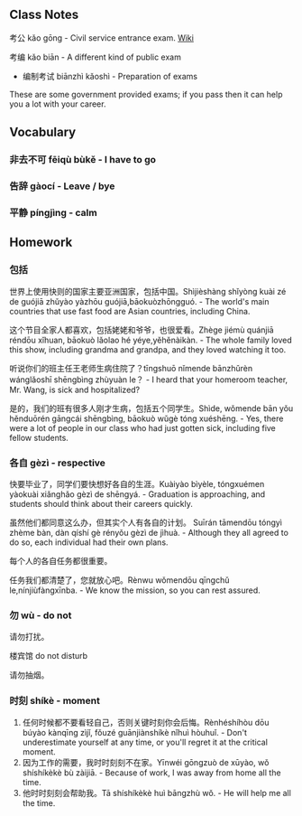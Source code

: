 
## Class Notes

考公 kǎo gōng - Civil service entrance exam. [Wiki](https://en.wikipedia.org/wiki/Civil_service_entrance_examination)

考编 kǎo biān - A different kind of public exam

- 编制考试 biānzhì kǎoshì - Preparation of exams

These are some government provided exams; if you pass then it can help you a lot with your career.

## Vocabulary

### 非去不可 fēiqù bùkě - I have to go

### 告辞 gàocí - Leave / bye

### 平静 píngjìng - calm

## Homework

### 包括

世界上使用快则的国家主要亚洲国家，包括中国。Shìjièshàng shǐyòng kuài zé de guójiā zhǔyào yàzhōu guójiā,bāokuòzhōngguó. - The world's main countries that use fast food are Asian countries, including China.

这个节目全家人都喜欢，包括姥姥和爷爷，也很爱看。Zhège jiémù quánjiā réndōu xǐhuan, bāokuò lǎolao hé yéye,yěhěnàikàn. - The whole family loved this show, including grandma and grandpa, and they loved watching it too.

听说你们的班主任王老师生病住院了？tīngshuō nǐmende bānzhǔrèn wánglǎoshī shēngbìng zhùyuàn le？ - I heard that your homeroom teacher, Mr. Wang, is sick and hospitalized?

是的，我们的班有很多人刚才生病，包括五个同学生。Shìde, wǒmende bān yǒu hěnduōrén gāngcái shēngbìng, bāokuò wǔgè tóng xuéshēng. - Yes, there were a lot of people in our class who had just gotten sick, including five fellow students.

### 各自 gèzì - respective

快要毕业了，同学们要快想好各自的生涯。Kuàiyào bìyèle, tóngxuémen yàokuài xiǎnghǎo gèzì de shēngyá. - Graduation is approaching, and students should think about their careers quickly.

虽然他们都同意这么办，但其实个人有各自的计划。 Suīrán tāmendōu tóngyì zhème bàn, dàn qíshí gè rényǒu gèzì de jìhuà. - Although they all agreed to do so, each individual had their own plans.

每个人的各自任务都很重要。

任务我们都清楚了，您就放心吧。Rènwu wǒmendōu qīngchǔ le,nínjiùfàngxīnba. - We know the mission, so you can rest assured.

### 勿 wù - do not

请勿打扰。

楼宾馆 do not disturb

请勿抽烟。

### 时刻 shíkè - moment

1. 任何时候都不要看轻自己，否则关键时刻你会后悔。Rènhéshíhòu dōu búyào kànqīng zìjǐ, fǒuzé guānjiànshíkè nǐhuì hòuhuǐ. - Don't underestimate yourself at any time, or you'll regret it at the critical moment.
2. 因为工作的需要，我时时刻刻不在家。Yīnwéi gōngzuò de xūyào, wǒ shíshíkèkè bù zàijiā. - Because of work, I was away from home all the time.
3. 他时时刻刻会帮助我。Tā shíshíkèkè huì bāngzhù wǒ. -  He will help me all the time.